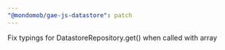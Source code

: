 ```yaml
---
"@mondomob/gae-js-datastore": patch
---
```


Fix typings for DatastoreRepository.get() when called with array
